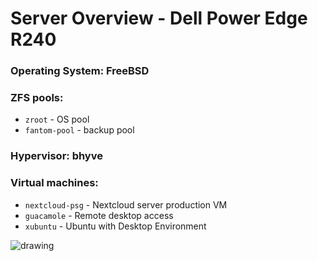 # Server Overview - Dell Power Edge R240


### Operating System: FreeBSD

### ZFS pools: 

- `zroot` - OS pool
- `fantom-pool` - backup pool

### Hypervisor: bhyve

### Virtual machines:

- `nextcloud-psg` - Nextcloud server production VM
- `guacamole` - Remote desktop access
- `xubuntu` - Ubuntu with Desktop Environment


![drawing](/images/server-overview.png)



